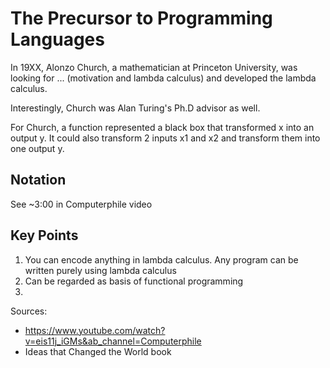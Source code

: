 # The Precursor to Programming Languages

In 19XX, Alonzo Church, a mathematician at Princeton University, was looking for ... (motivation and lambda calculus) and developed the lambda calculus. 

Interestingly, Church was Alan Turing's Ph.D advisor as well. 

For Church, a function represented a black box that transformed x into an output y. It could also transform 2 inputs x1 and x2 and transform them into one output y.

## Notation
See ~3:00 in Computerphile video

## Key Points
1) You can encode anything in lambda calculus. Any program can be written purely using lambda calculus
2) Can be regarded as basis of functional programming
3) 

Sources:
- https://www.youtube.com/watch?v=eis11j_iGMs&ab_channel=Computerphile
- Ideas that Changed the World book